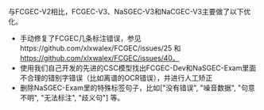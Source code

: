 与FCGEC-V2相比，FCGEC-V3、NaSGEC-V3和NaCGEC-V3主要做了以下优化。
- 手动修复了FCGEC几条标注错误，参见https://github.com/xlxwalex/FCGEC/issues/25 和 https://github.com/xlxwalex/FCGEC/issues/40。
- 使用我们自己开发的先进的CSC模型找出FCGEC-Dev和NaSGEC-Exam里面不合理的错别字错误（比如离谱的OCR错误），并进行人工矫正
- 删除NaSGEC-Exam里的特殊标签句子，比如["没有错误", "噪音数据", "句意不明", "无法标注", "歧义句"] 等。